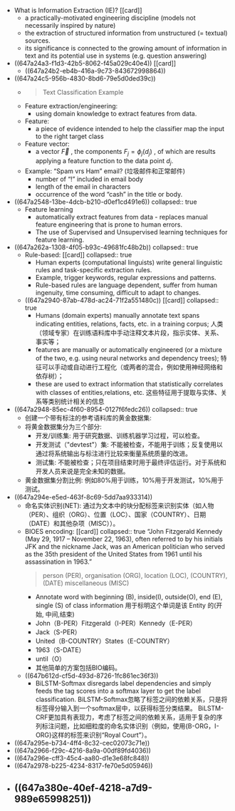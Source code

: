 - What is Information Extraction (IE)? [[card]]
	- a practically-motivated engineering discipline (models not necessarily inspired by nature)
	- the extraction of structured information from unstructured (= textual) sources.
	- its significance is connected to the growing amount of information in text and its potential use in systems (e.g. question answering)
- ((647a24a3-f1d3-42b5-8062-f45a029c40e4)) [[card]]
	- ((647a24b2-eb4b-416a-9c73-843672998864))
- ((647a24c5-956b-4830-8bd6-79e5d0ded39c))
	- > Text Classification Example
	- Feature extraction/engineering:
		- using domain knowledge to extract features from data.
	- Feature:
		- a piece of evidence intended to help the classifier map the input to the right target class
	- Feature vector:
		- a vector $\vec{F}$ , the components $F_j=\phi_j\left(d_j\right)$ , of which are
		  results applying a feature function to the data point $d_j$.
	- Example: “Spam vrs Ham” email? (垃圾邮件和正常邮件)
		- number of “!” included in email body
		- length of the email in characters
		- occurrence of the word “cash” in the title or body.
- ((647a2548-13be-4dcb-b210-d0ef1cd491e6))
  collapsed:: true
	- Feature learning
		- automatically extract features from data - replaces manual feature engineering that is prone to human errors.
		- The use of Supervised and Unsupervised learning techniques for feature learning.
- ((647a262a-1308-4f05-b93c-49681fc48b2b))
  collapsed:: true
	- Rule-based: [[card]]
	  collapsed:: true
		- Human experts (computational linguists) write general linguistic rules and task-specific extraction rules.
		- Example, trigger keywords, regular expressions and patterns.
		- Rule-based rules are language dependent, suffer from human ingenuity, time consuming, difficult to adapt to changes.
	- ((647a2940-87ab-478d-ac24-71f2a551480c)) [[card]]
	  collapsed:: true
		- Humans (domain experts) manually annotate text spans indicating entities, relations, facts, etc. in a training corpus;
		  人类（领域专家）在训练语料库中手动注释文本片段，指示实体、关系、事实等；
		- features are manually or automatically engineered (or a mixture of the two, e.g. using neural networks and dependency trees);
		  特征可以手动或自动进行工程化（或两者的混合，例如使用神经网络和依存树）；
		- these are used to extract information that statistically correlates with classes of entities,relations, etc.
		  这些特征用于提取与实体、关系等类别统计相关的信息
- ((647a2948-85ec-4f60-8954-0127f6fedc26))
  collapsed:: true
	- 创建一个带有标注的参考语料库的黄金数据集:
	- 将黄金数据集分为三个部分:
		- 开发/训练集: 用于研究数据、训练机器学习过程，可以检查。
		- 开发测试（"devtest"）集: 不能被检查，不能用于训练；反复使用以通过将系统输出与标注进行比较来衡量系统质量的改进。
		- 测试集: 不能被检查；只在项目结束时用于最终评估运行。对于系统和开发人员来说是完全未知的数据。
	- 黄金数据集分割比例: 例如80%用于训练，10%用于开发测试，10%用于测试。
- ((647a294e-e5ed-463f-8c69-5dd7aa933314))
	- 命名实体识别(NET): 通过为文本中的块分配标签来识别实体（如人物（PER）、组织（ORG）、位置（LOC）、国家（COUNTRY）、日期（DATE）和其他杂项（MISC））。
	- BIOES encoding: [[card]] 
	  collapsed:: true
	  “John Fitzgerald Kennedy (May 29, 1917 – November 22, 1963), often referred to by his initials JFK and the nickname Jack, was an American politician who served as the 35th president of the United States from 1961 until his assassination in 1963.”
	  > person (PER), organisation (ORG), location (LOC), (COUNTRY), (DATE) miscellaneous (MISC)
		- Annotate word with beginning (B), inside(I), outside(O), end (E), single (S) of class information
		  用于标明这个单词是该 Entity 的(开始, 中间,结束)
		- John（B-PER）Fitzgerald（I-PER）Kennedy（E-PER）
		- Jack（S-PER）
		- United（B-COUNTRY）States（E-COUNTRY）
		- 1963（S-DATE）
		- until（O）
		- 其他简单的方案包括BIO编码。
	- ((647b612d-cf5d-493d-8726-1fc861ec36f3))
		- BiLSTM-Softmax disregards label dependencies and simply feeds the tag scores into a softmax layer to get the label classification.
		  BiLSTM-Softmax忽略了标签之间的依赖关系，只是将标签得分输入到一个softmax层中，以获得标签分类结果。
		  BiLSTM-CRF更加具有表现力，考虑了标签之间的依赖关系，适用于复杂的序列标注问题，比如细粒度的命名实体识别（例如，使用{B-ORG，I-ORG}这样的标签来识别“Royal Court”）。
- ((647a295e-b734-4ff4-8c32-cec02073c71e))
- ((647a2966-f29c-4216-8a9a-00df89fd4036))
- ((647a296e-cff3-45c4-aa80-d1e3e68fc848))
- ((647a2978-b225-4234-8317-fe70e5d05946))
- ((647a380e-40ef-4218-a7d9-989e65998251))
	-